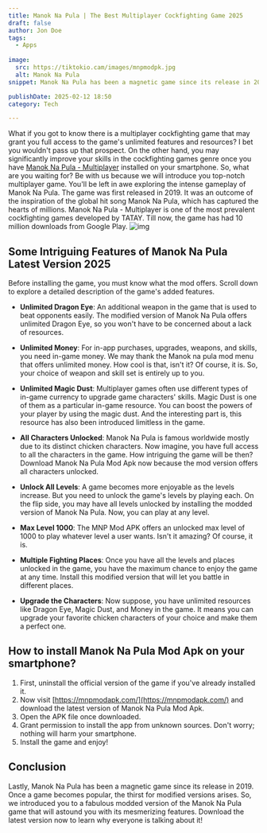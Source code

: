 ```yaml
---
title: Manok Na Pula | The Best Multiplayer Cockfighting Game 2025
draft: false
author: Jon Doe 
tags:
  - Apps
    
image:
  src: https://tiktokio.cam/images/mnpmodpk.jpg
  alt: Manok Na Pula
snippet: Manok Na Pula has been a magnetic game since its release in 2019. Once a game becomes popular, the thirst for modified versions arises. 

publishDate: 2025-02-12 18:50
category: Tech

---
```

What if you got to know there is a multiplayer cockfighting game that may grant you full access to the game's unlimited features and resources? I bet you wouldn't pass up that prospect. On the other hand, you may significantly improve your skills in the cockfighting games genre once you have [Manok Na Pula - Multiplayer](https://mnpmodapk.com/) installed on your smartphone.
So, what are you waiting for? Be with us because we will introduce you top-notch multiplayer game. You'll be left in awe exploring the intense gameplay of Manok Na Pula. The game was first released in 2019. It was an outcome of the inspiration of the global hit song Manok Na Pula, which has captured the hearts of millions. Manok Na Pula - Multiplayer is one of the most prevalent cockfighting games developed by TATAY. Till now, the game has had 10 million downloads from Google Play.
![img](https://tiktokio.cam/images/mnpmodpk.jpg)
## Some Intriguing Features of Manok Na Pula Latest Version 2025 ##
Before installing the game, you must know what the mod offers. Scroll down to explore a detailed description of the game's added features.

- **Unlimited Dragon Eye**: An additional weapon in the game that is used to beat opponents easily. The modified version of Manok Na Pula offers unlimited Dragon Eye, so you won't have to be concerned about a lack of resources.

- **Unlimited Money**: For in-app purchases, upgrades, weapons, and skills, you need in-game money. We may thank the Manok na pula mod menu that offers unlimited money. How cool is that, isn't it? Of course, it is. So, your choice of weapon and skill set is entirely up to you.
- **Unlimited Magic Dust**: Multiplayer games often use different types of in-game currency to upgrade game characters' skills. Magic Dust is one of them as a particular in-game resource. You can boost the powers of your player by using the magic dust. And the interesting part is, this resource has also been introduced limitless in the game.
- **All Characters Unlocked**: Manok Na Pula is famous worldwide mostly due to its distinct chicken characters. Now imagine, you have full access to all the characters in the game. How intriguing the game will be then? Download Manok Na Pula Mod Apk now because the mod version offers all characters unlocked.
- **Unlock All Levels**: A game becomes more enjoyable as the levels increase. But you need to unlock the game's levels by playing each. On the flip side, you may have all levels unlocked by installing the modded version of Manok Na Pula. Now, you can play at any level.
- **Max Level 1000**: The MNP Mod APK offers an unlocked max level of 1000 to play whatever level a user wants. Isn't it amazing? Of course, it is.
- **Multiple Fighting Places**: Once you have all the levels and places unlocked in the game, you have the maximum chance to enjoy the game at any time. Install this modified version that will let you battle in different places.
- **Upgrade the Characters**: Now suppose, you have unlimited resources like Dragon Eye, Magic Dust, and Money in the game. It means you can upgrade your favorite chicken characters of your choice and make them a perfect one.

## How to install Manok Na Pula Mod Apk on your smartphone? ##

1. First, uninstall the official version of the game if you've already installed it.
2. Now visit [https://mnpmodapk.com/](https://mnpmodapk.com/) and download the latest version of Manok Na Pula Mod Apk.
3. Open the APK file once downloaded.
4. Grant permission to install the app from unknown sources. Don't worry; nothing will harm your smartphone.
5. Install the game and enjoy!

## Conclusion ##
Lastly, Manok Na Pula has been a magnetic game since its release in 2019. Once a game becomes popular, the thirst for modified versions arises. So, we introduced you to a fabulous modded version of the Manok Na Pula game that will astound you with its mesmerizing features. Download the latest version now to learn why everyone is talking about it\!

